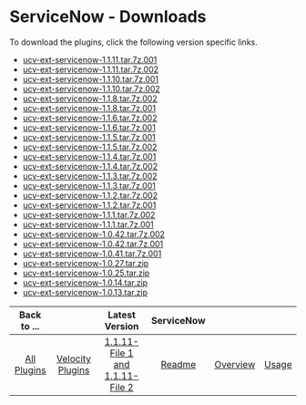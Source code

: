
# ServiceNow - Downloads

To download the plugins, click the following version specific links.

- [ucv-ext-servicenow-1.1.11.tar.7z.001](https://raw.githubusercontent.com/UrbanCode/IBM-UCV-PLUGINS/main/files/ucv-ext-servicenow/ucv-ext-servicenow%3A1.1.11.tar.7z.001)
- [ucv-ext-servicenow-1.1.11.tar.7z.002](https://raw.githubusercontent.com/UrbanCode/IBM-UCV-PLUGINS/main/files/ucv-ext-servicenow/ucv-ext-servicenow%3A1.1.11.tar.7z.002)
- [ucv-ext-servicenow-1.1.10.tar.7z.001](https://raw.githubusercontent.com/UrbanCode/IBM-UCV-PLUGINS/main/files/ucv-ext-servicenow/ucv-ext-servicenow%3A1.1.10.tar.7z.001)
- [ucv-ext-servicenow-1.1.10.tar.7z.002](https://raw.githubusercontent.com/UrbanCode/IBM-UCV-PLUGINS/main/files/ucv-ext-servicenow/ucv-ext-servicenow%3A1.1.10.tar.7z.002)
- [ucv-ext-servicenow-1.1.8.tar.7z.002](https://raw.githubusercontent.com/UrbanCode/IBM-UCV-PLUGINS/main/files/ucv-ext-servicenow/ucv-ext-servicenow%3A1.1.8.tar.7z.002)
- [ucv-ext-servicenow-1.1.8.tar.7z.001](https://raw.githubusercontent.com/UrbanCode/IBM-UCV-PLUGINS/main/files/ucv-ext-servicenow/ucv-ext-servicenow%3A1.1.8.tar.7z.001)
- [ucv-ext-servicenow-1.1.6.tar.7z.002](https://raw.githubusercontent.com/UrbanCode/IBM-UCV-PLUGINS/main/files/ucv-ext-servicenow/ucv-ext-servicenow%3A1.1.6.tar.7z.002)
- [ucv-ext-servicenow-1.1.6.tar.7z.001](https://raw.githubusercontent.com/UrbanCode/IBM-UCV-PLUGINS/main/files/ucv-ext-servicenow/ucv-ext-servicenow%3A1.1.6.tar.7z.001)
- [ucv-ext-servicenow-1.1.5.tar.7z.001](https://raw.githubusercontent.com/UrbanCode/IBM-UCV-PLUGINS/main/files/ucv-ext-servicenow/ucv-ext-servicenow%3A1.1.5.tar.7z.001)
- [ucv-ext-servicenow-1.1.5.tar.7z.002](https://raw.githubusercontent.com/UrbanCode/IBM-UCV-PLUGINS/main/files/ucv-ext-servicenow/ucv-ext-servicenow%3A1.1.5.tar.7z.002)
- [ucv-ext-servicenow-1.1.4.tar.7z.001](https://raw.githubusercontent.com/UrbanCode/IBM-UCV-PLUGINS/main/files/ucv-ext-servicenow/ucv-ext-servicenow%3A1.1.4.tar.7z.001)
- [ucv-ext-servicenow-1.1.4.tar.7z.002](https://raw.githubusercontent.com/UrbanCode/IBM-UCV-PLUGINS/main/files/ucv-ext-servicenow/ucv-ext-servicenow%3A1.1.4.tar.7z.002)
- [ucv-ext-servicenow-1.1.3.tar.7z.002](https://raw.githubusercontent.com/UrbanCode/IBM-UCV-PLUGINS/main/files/ucv-ext-servicenow/ucv-ext-servicenow%3A1.1.3.tar.7z.002)
- [ucv-ext-servicenow-1.1.3.tar.7z.001](https://raw.githubusercontent.com/UrbanCode/IBM-UCV-PLUGINS/main/files/ucv-ext-servicenow/ucv-ext-servicenow%3A1.1.3.tar.7z.001)
- [ucv-ext-servicenow-1.1.2.tar.7z.002](https://raw.githubusercontent.com/UrbanCode/IBM-UCV-PLUGINS/main/files/ucv-ext-servicenow/ucv-ext-servicenow%3A1.1.2.tar.7z.002)
- [ucv-ext-servicenow-1.1.2.tar.7z.001](https://raw.githubusercontent.com/UrbanCode/IBM-UCV-PLUGINS/main/files/ucv-ext-servicenow/ucv-ext-servicenow%3A1.1.2.tar.7z.001)
- [ucv-ext-servicenow-1.1.1.tar.7z.002](https://raw.githubusercontent.com/UrbanCode/IBM-UCV-PLUGINS/main/files/ucv-ext-servicenow/ucv-ext-servicenow%3A1.1.1.tar.7z.002)
- [ucv-ext-servicenow-1.1.1.tar.7z.001](https://raw.githubusercontent.com/UrbanCode/IBM-UCV-PLUGINS/main/files/ucv-ext-servicenow/ucv-ext-servicenow%3A1.1.1.tar.7z.001)
- [ucv-ext-servicenow-1.0.42.tar.7z.002](https://raw.githubusercontent.com/UrbanCode/IBM-UCV-PLUGINS/main/files/ucv-ext-servicenow/ucv-ext-servicenow%3A1.0.42.tar.7z.002)
- [ucv-ext-servicenow-1.0.42.tar.7z.001](https://raw.githubusercontent.com/UrbanCode/IBM-UCV-PLUGINS/main/files/ucv-ext-servicenow/ucv-ext-servicenow%3A1.0.42.tar.7z.001)
- [ucv-ext-servicenow-1.0.41.tar.7z.001](https://raw.githubusercontent.com/UrbanCode/IBM-UCV-PLUGINS/main/files/ucv-ext-servicenow/ucv-ext-servicenow%3A1.0.41.tar.7z.001)
- [ucv-ext-servicenow-1.0.27.tar.zip](https://raw.githubusercontent.com/UrbanCode/IBM-UCV-PLUGINS/main/files/ucv-ext-servicenow/ucv-ext-servicenow-1.0.27.tar.zip)
- [ucv-ext-servicenow-1.0.25.tar.zip](https://raw.githubusercontent.com/UrbanCode/IBM-UCV-PLUGINS/main/files/ucv-ext-servicenow/ucv-ext-servicenow-1.0.25.tar.zip)
- [ucv-ext-servicenow-1.0.14.tar.zip](https://raw.githubusercontent.com/UrbanCode/IBM-UCV-PLUGINS/main/files/ucv-ext-servicenow/ucv-ext-servicenow-1.0.14.tar.zip)
- [ucv-ext-servicenow-1.0.13.tar.zip](https://raw.githubusercontent.com/UrbanCode/IBM-UCV-PLUGINS/main/files/ucv-ext-servicenow/ucv-ext-servicenow-1.0.13.tar.zip)

|Back to ...||Latest Version|ServiceNow |||
| :---: | :---: | :---: | :---: | :---: | :---: |
|[All Plugins](../../index.md)|[Velocity Plugins](../README.md)|[1.1.11-File 1 ](https://raw.githubusercontent.com/UrbanCode/IBM-UCV-PLUGINS/main/files/ucv-ext-servicenow/ucv-ext-servicenow%3A1.1.11.tar.7z.001)[and 1.1.11-File 2](https://raw.githubusercontent.com/UrbanCode/IBM-UCV-PLUGINS/main/files/ucv-ext-servicenow/ucv-ext-servicenow%3A1.1.11.tar.7z.002)|[Readme](README.md)|[Overview](overview.md)|[Usage](usage.md)|